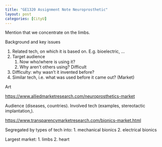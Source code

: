 ```yaml
---
title: "GE1320 Assignment Note Neuroprosthetic"
layout: post
categories: [CityU]
---
```

Mention that we concentrate on the limbs.
 
Background and key issues

1. Related tech, on which it is based on. E.g. bioelectric, …
2. Target audience
   1. Now who/where is using it?
   2. Why aren’t others using? Difficult
3. Difficulty: why wasn’t it invented before?
4. Similar tech, i.e. what was used before it came out? (Market)

Art

https://www.alliedmarketresearch.com/neuroprosthetics-market

Audience (diseases, countries). Involved tech (examples, stereotactic implantation,).

https://www.transparencymarketresearch.com/bionics-market.html

Segregated by types of tech into: 1. mechanical bionics 2. electrical bionics

Largest market: 1. limbs 2. heart
